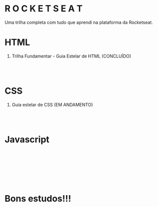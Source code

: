 # R O C K E T S E A T

Uma trilha completa com tudo que aprendi na plataforma da Rocketseat.

<h1>HTML</h1>
<ol>
        <li>Trilha Fundamentar - Guia Estelar de HTML (CONCLUÍDO)</li>
</ol>

<br><br>

<h1>CSS</h1>
<ol>
        <li>Guia estelar de CSS (EM ANDAMENTO)</li>
</ol>

<br><br>

<h1>Javascript</h1>
<ul>

</ul>

<br><br>

</br></br></br>
<h1>Bons estudos!!!</h1>
